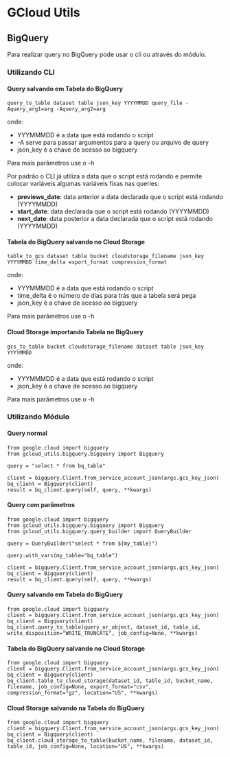 # GCloud Utils

## BigQuery

Para realizar query no BigQuery pode usar o cli ou através do módulo.

### Utilizando CLI

#### Query salvando em Tabela do BigQuery

```
query_to_table dataset table json_key YYYYMMDD query_file -Aquery_arg1=arg -Aquery_arg2=arg
```

onde:
- YYYMMMDD é a data que está rodando o script
- -A serve para passar argumentos para a query ou arquivo de query
- json_key é a chave de acesso ao bigquery

Para mais parâmetros use o -h

Por padrão o CLI já utiliza a data que o script está rodando e permite colocar variáveis algumas variáveis fixas nas queries:

- **previews_date**: data anterior a data declarada que o script está rodando (YYYYMMDD)
- **start_date**: data declarada que o script está rodando (YYYYMMDD)
- **next_date**: data posterior a data declarada que o script está rodando (YYYYMMDD)


#### Tabela do BigQuery salvando no Cloud Storage

```
table_to_gcs dataset table bucket cloudstorage_filename json_key YYYYMMDD time_delta export_format compression_format
```

onde:
- YYYMMMDD é a data que está rodando o script
- time_delta é o número de dias para trás que a tabela será pega
- json_key é a chave de acesso ao bigquery

Para mais parâmetros use o -h

#### Cloud Storage importando Tabela no BigQuery

```
gcs_to_table bucket cloudstorage_filename dataset table json_key YYYYMMDD
```

onde:
- YYYMMMDD é a data que está rodando o script
- json_key é a chave de acesso ao bigquery

Para mais parâmetros use o -h


### Utilizando Módulo

#### Query normal

```
from google.cloud import bigquery
from gcloud_utils.bigquery.bigquery import Bigquery

query = "select * from bq_table"

client = bigquery.Client.from_service_account_json(args.gcs_key_json)
bq_client = Bigquery(client)
result = bq_client.query(self, query, **kwargs)
```

#### Query com parâmetros


```
from google.cloud import bigquery
from gcloud_utils.bigquery.bigquery import Bigquery
from gcloud_utils.bigquery.query_builder import QueryBuilder

query = QueryBuilder("select * from ${my_table}")

query.with_vars(my_table="bq_table")

client = bigquery.Client.from_service_account_json(args.gcs_key_json)
bq_client = Bigquery(client)
result = bq_client.query(self, query, **kwargs)
```

#### Query salvando em Tabela do BigQuery


```
from google.cloud import bigquery
client = bigquery.Client.from_service_account_json(args.gcs_key_json)
bq_client = Bigquery(client)
bq_client.query_to_table(query_or_object, dataset_id, table_id, write_disposition="WRITE_TRUNCATE", job_config=None, **kwargs)
```

#### Tabela do BigQuery salvando no Cloud Storage


```
from google.cloud import bigquery
client = bigquery.Client.from_service_account_json(args.gcs_key_json)
bq_client = Bigquery(client)
bq_client.table_to_cloud_storage(dataset_id, table_id, bucket_name, filename, job_config=None, export_format="csv", compression_format="gz", location="US", **kwargs)
```

#### Cloud Storage salvando na Tabela do BigQuery


```
from google.cloud import bigquery
client = bigquery.Client.from_service_account_json(args.gcs_key_json)
bq_client = Bigquery(client)
bq_client.cloud_storage_to_table(bucket_name, filename, dataset_id, table_id, job_config=None, location="US", **kwargs)
```